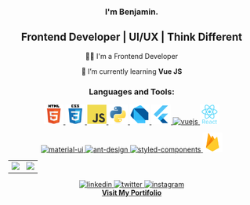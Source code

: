 <div align="center">
  
  ### I'm Benjamin.
  ## Frontend Developer | UI/UX | Think Different
👨‍💻 I'm a Frontend Developer

🌱 I’m currently learning **Vue JS**
  </div>

<div align="center">

### Languages and Tools:

<a href="https://www.w3.org/html/" target="_blank"> <img src="https://raw.githubusercontent.com/devicons/devicon/master/icons/html5/html5-original-wordmark.svg" alt="html5" width="40" height="40"/> </a>
<a href="https://www.w3schools.com/css/" target="_blank"> <img src="https://raw.githubusercontent.com/devicons/devicon/master/icons/css3/css3-original-wordmark.svg" alt="css3" width="40" height="40"/> </a>
<a href="https://developer.mozilla.org/en-US/docs/Web/JavaScript" target="_blank"> <img src="https://raw.githubusercontent.com/devicons/devicon/master/icons/javascript/javascript-original.svg" alt="javascript" width="40" height="40"/> </a>
<a href="https://www.python.org" target="_blank"> <img src="https://raw.githubusercontent.com/devicons/devicon/master/icons/python/python-original.svg" alt="python" width="40" height="40"/> </a>
<a href="https://www.dart.dev/" target="_blank"> <img src="https://raw.githubusercontent.com/github/explore/80688e429a7d4ef2fca1e82350fe8e3517d3494d/topics/dart/dart.png" alt="dart" width="40" height="40"/> </a>
<a href="https://flutter.dev" target="_blank"> <img src="https://raw.githubusercontent.com/github/explore/80688e429a7d4ef2fca1e82350fe8e3517d3494d/topics/flutter/flutter.png" alt="flutter" width="40" height="40"/> </a>
<a href="https://vuejs.org" target="_blank"> <img src="https://img.icons8.com/color/48/000000/vue-js.png" alt="vuejs" width="40" height="40"/> </a>
<a href="https://reactjs.org/" target="_blank"> <img src="https://raw.githubusercontent.com/devicons/devicon/master/icons/react/react-original-wordmark.svg" alt="react" width="40" height="40"/> </a> </p>
<a href="https://mui.com" target="_blank"> <img src="https://img.icons8.com/color/48/000000/material-ui.png" alt="material-ui" width="40" height="40"/> </a>
<a href="https://www.ant.design" target="_blank"> <img src="https://seeklogo.com/images/A/ant-design-logo-EAB6B3D5D9-seeklogo.com.png" alt="ant-design" width="40" height="40"/> </a>
<a href="https://www.styled-components.com" target="_blank"> <img src="https://raw.githubusercontent.com/styled-components/brand/bde053200192814dcd55923b6e41884d18e51665/styled-components.svg" alt="styled-components" width="40" height="40"/> </a>
<a href="https://www.firebase.google.com" target="_blank"> <img src="https://raw.githubusercontent.com/github/explore/80688e429a7d4ef2fca1e82350fe8e3517d3494d/topics/firebase/firebase.png" alt="firebase" width="40" height="40"/> </a>
</div>
<table><tr><td><img src="https://github-readme-stats.vercel.app/api/top-langs/?username=dotsehyde&layout=compact"/></td><td><img src="https://github-readme-streak-stats.herokuapp.com/?user=dotsehyde"/></td></tr></table>

<div align="center">
  <a href="https://www.linkedin.com/in/dotsehyde" target="_blank"> <img src="https://img.icons8.com/fluency/48/000000/linkedin.png" alt="linkedin" width="40" height="40"/> </a>
  <a href="https://www.twitter.com/dotsehyde" target="_blank"> <img src="https://img.icons8.com/color/48/000000/twitter--v2.png" alt="twitter" width="40" height="40"/> </a>
  <a href="https://www.instagram.com/dotsehyde" target="_blank"> <img src="https://img.icons8.com/color/48/000000/instagram-new--v2.png" alt="instagram" width="40" height="40"/> </a>
  </div>
  
  <div align="center">
  <a href="https://www.dotsehyde.github.io" target="_blank"><b>Visit My Portifolio</b> </a>
  </div>
